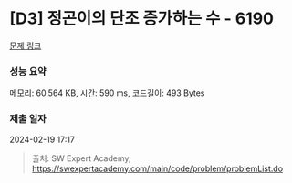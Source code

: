 # [D3] 정곤이의 단조 증가하는 수 - 6190 

[문제 링크](https://swexpertacademy.com/main/code/problem/problemDetail.do?contestProbId=AWcPjEuKAFgDFAU4) 

### 성능 요약

메모리: 60,564 KB, 시간: 590 ms, 코드길이: 493 Bytes

### 제출 일자

2024-02-19 17:17



> 출처: SW Expert Academy, https://swexpertacademy.com/main/code/problem/problemList.do